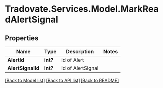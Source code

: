 # Tradovate.Services.Model.MarkReadAlertSignal
## Properties

Name | Type | Description | Notes
------------ | ------------- | ------------- | -------------
**AlertId** | **int?** | id of Alert | 
**AlertSignalId** | **int?** | id of AlertSignal | 

[[Back to Model list]](../README.md#documentation-for-models) [[Back to API list]](../README.md#documentation-for-api-endpoints) [[Back to README]](../README.md)


